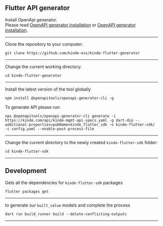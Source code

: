 ## Flutter API generator

Install OpenApi generator.<br />
Please read [OpenAPI generator installation](https://github.com/OpenAPITools/openapi-generator#1---installation) or [OpenAPI generator installation](https://openapi-generator.tech/docs/installation).

---
Clone the repository to your computer:
```
git clone https://github.com/kinde-oss/kinde-flutter-generator
```
---
Change the current working directory:
```
cd kinde-flutter-generator
```
---

Install the latest version of the tool globally
```
npm install @openapitools/openapi-generator-cli -g
```

To generate API please run:
```
npx @openapitools/openapi-generator-cli generate -i https://kinde.com/api/kinde-mgmt-api-specs.yaml -g dart-dio --additional-properties=pubName=kinde_flutter_sdk -o kinde-flutter-sdk/ -c config.yaml --enable-post-process-file
```
---

Change the current directory to the newly created `kinde-flutter-sdk` folder:
```
cd kinde-flutter-sdk
```
---

## Development

Gets all the dependencies for `kinde-flutter-sdk` packages
```
flutter packages get
```
---

to generate our `built_value` models and complete the process
```
dart run build_runner build --delete-conflicting-outputs
```
---

